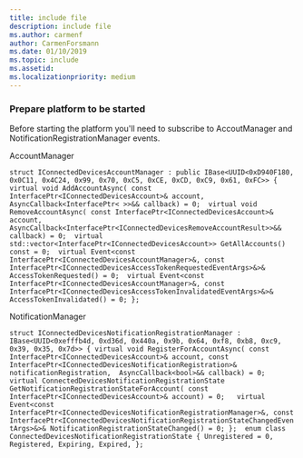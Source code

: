 ```yaml
---
title: include file
description: include file
ms.author: carmenf
author: CarmenForsmann
ms.date: 01/10/2019
ms.topic: include
ms.assetid: 
ms.localizationpriority: medium
---
```


### Prepare platform​ to be started

Before starting the platform you'll need to subscribe to AccoutManager and NotificationRegistrationManager events​.

AccountManager

`struct IConnectedDevicesAccountManager : public IBase<UUID<0xD940F180, 0x0C11, 0x4C24, 0x99, 0x70, 0xC5, 0xCE, 0xCD, 0xC9, 0x61, 0xFC>>​
{​
virtual void AddAccountAsync(​
const InterfacePtr<IConnectedDevicesAccount>& account,​
AsyncCallback<InterfacePtr< >>&& callback) = 0;​
​
virtual void RemoveAccountAsync(​
const InterfacePtr<IConnectedDevicesAccount>& account,​
AsyncCallback<InterfacePtr<IConnectedDevicesRemoveAccountResult>>&& callback) = 0;​
​
virtual std::vector<InterfacePtr<IConnectedDevicesAccount>> GetAllAccounts() const = 0;​
​
virtual Event<const InterfacePtr<IConnectedDevicesAccountManager>&,​
const InterfacePtr<IConnectedDevicesAccessTokenRequestedEventArgs>&>&​
AccessTokenRequested() = 0;​
​
virtual Event<const InterfacePtr<IConnectedDevicesAccountManager>&,​
const InterfacePtr<IConnectedDevicesAccessTokenInvalidatedEventArgs>&>&​
AccessTokenInvalidated() = 0;​
};
`

NotificationManager

`
struct IConnectedDevicesNotificationRegistrationManager : IBase<UUID<0xefffb4d, 0xd36d, 0x440a, 0x9b, 0x64, 0xf8, 0xb8, 0xc9, 0x39, 0x35, 0x7d>>​
{​
virtual void RegisterForAccountAsync(​
const InterfacePtr<IConnectedDevicesAccount>& account,​
const InterfacePtr<IConnectedDevicesNotificationRegistration>& notificationRegistration, ​
AsyncCallback<bool>&& callback) = 0;​
​
virtual ConnectedDevicesNotificationRegistrationState GetNotificationRegistrationStateForAccount(​
const InterfacePtr<IConnectedDevicesAccount>& account) = 0; ​
​
virtual Event<const InterfacePtr<IConnectedDevicesNotificationRegistrationManager>&,​
const InterfacePtr<IConnectedDevicesNotificationRegistrationStateChangedEventArgs>&>&​
NotificationRegistrationStateChanged() = 0;​
};​
​
enum class ConnectedDevicesNotificationRegistrationState​
{​
Unregistered = 0,​
Registered,​
Expiring,​
Expired,​
};
`